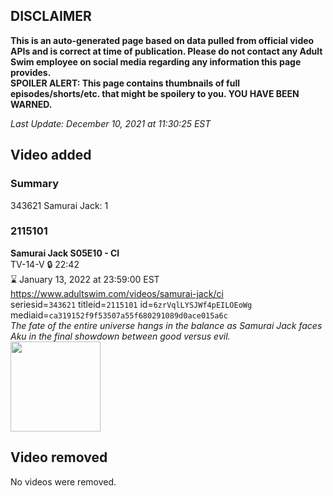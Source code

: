 ## DISCLAIMER
**This is an auto-generated page based on data pulled from official video APIs and is correct at time of publication. Please do not contact any Adult Swim employee on social media regarding any information this page provides.**  
**SPOILER ALERT: This page contains thumbnails of full episodes/shorts/etc. that might be spoilery to you. YOU HAVE BEEN WARNED.**  

_Last Update: December 10, 2021 at 11:30:25 EST_
## Video added
### Summary
343621 Samurai Jack: 1  
### 2115101
**Samurai Jack S05E10 - CI**  
TV-14-V 🔒 22:42  
⌛ January 13, 2022 at 23:59:00 EST  
https://www.adultswim.com/videos/samurai-jack/ci  
seriesid=`343621` titleid=`2115101` id=`6zrVqlLYSJWf4pEILOEoWg` mediaid=`ca319152f9f53507a55f680291089d0ace015a6c`  
_The fate of the entire universe hangs in the balance as Samurai Jack faces Aku in the final showdown between good versus evil._  
<a href="https://media.cdn.adultswim.com/uploads/20200407/thumbnails/2_20471432141-samjack_101_dup-20170517.jpg"><img src="https://media.cdn.adultswim.com/uploads/20200407/thumbnails/2_20471432141-samjack_101_dup-20170517.jpg" height="144px" /></a>
## Video removed
No videos were removed.  
